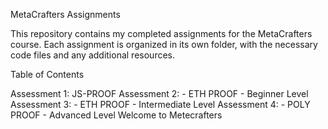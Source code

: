 MetaCrafters Assignments

This repository contains my completed assignments for the MetaCrafters course. Each assignment is organized in its own folder, with the necessary code files and any additional resources.

Table of Contents

Assessment 1: JS-PROOF
Assessment 2: - ETH PROOF - Beginner Level
Assessment 3: - ETH PROOF - Intermediate Level
Assessment 4: - POLY PROOF - Advanced Level Welcome to Metecrafters
